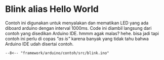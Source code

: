 # Blink alias Hello World

Contoh ini digunakan untuk menyalakan dan mematikan LED yang ada diboard arduino dengan interval 1000ms. Code ini diambil langsung dari contoh yang disedikan Arduino IDE. hmmm agak malas? hehe. bisa jadi tapi contoh ini perlu di copas _"as is"_ karena banyak yang tidak tahu bahwa Arduino IDE udah disertai contoh.

```arduino
--8<-- "framework/arduino/contoh/src/blink.ino"
```
